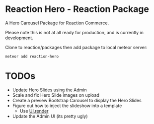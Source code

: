 # Reaction Hero - Reaction Package

A Hero Carousel Package for Reaction Commerce.

Please note this is not at all ready for production, and is currently in development.

Clone to reaction/packages then add package to local meteor server:

	meteor add reaction-hero


# TODOs
* Update Hero Slides using the Admin
* Scale and fix Hero Slide images on upload
* Create a preview Bootstrap Carousel to display the Hero Slides
* Figure out how to inject the slideshow into a template
  * Use [UI.render](https://github.com/meteor/meteor/wiki/Using-Blaze#meteorrender-has-been-removed)
* Update the Admin UI (its pretty ugly)
